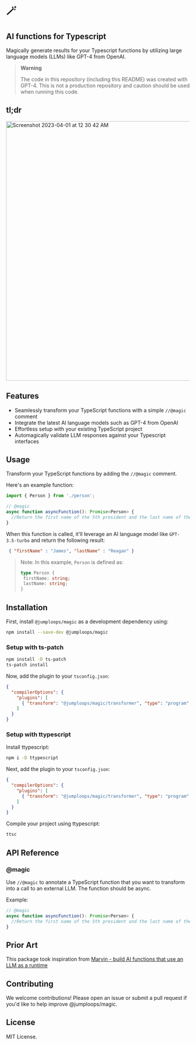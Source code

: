 # 🪄

## AI functions for Typescript

Magically generate results for your Typescript functions by utilizing large language models (LLMs) like GPT-4 from OpenAI. 

> **Warning**
>
> The code in this repository (including this README) was created with GPT-4. This is not a production repository and caution should be used when running this code. 

## tl;dr

<img width="709" alt="Screenshot 2023-04-01 at 12 30 42 AM" src="https://user-images.githubusercontent.com/8540079/229272667-eaf4ce30-14e9-48d2-b3c9-ba56bba961d8.png">


## Features

- Seamlessly transform your TypeScript functions with a simple `//@magic` comment
- Integrate the latest AI language models such as GPT-4 from OpenAI
- Effortless setup with your existing TypeScript project
- Automagically validate LLM responses against your Typescript interfaces

## Usage

Transform your TypeScript functions by adding the `//@magic` comment.

Here's an example function:

```typescript
import { Person } from './person';

// @magic
async function asyncFunction(): Promise<Person> {
  //Return the first name of the 5th president and the last name of the 40th president
}
```

When this function is called, it'll leverage an AI language model like `GPT-3.5-turbo` and return the following result:

```json
 { "firstName" : "James", "lastName" : "Reagan" }
```

> Note: In this example, `Person` is defined as:
>
> ```typescript
> type Person {
>  firstName: string;
>  lastName: string;
> }
> ```

## Installation

First, install `@jumploops/magic` as a development dependency using:

```bash
npm install --save-dev @jumploops/magic
```

### Setup with ts-patch

```bash
npm install -D ts-patch
ts-patch install
```

Now, add the plugin to your `tsconfig.json`:
```json
{
  "compilerOptions": {
    "plugins": [
      { "transform": "@jumploops/magic/transformer", "type": "program" }
    ]
  }
}
```

### Setup with ttypescript

Install ttypescript:

```bash
npm i -D ttypescript
```

Next, add the plugin to your `tsconfig.json`:
```json
{
  "compilerOptions": {
    "plugins": [
      { "transform": "@jumploops/magic/transformer", "type": "program" }
    ]
  }
}
```

Compile your project using ttypescript:

```bash
ttsc
```

## API Reference

### @magic

Use `//@magic` to annotate a TypeScript function that you want to transform into a call to an external LLM. The function should be async.

Example:

```typescript
// @magic
async function asyncFunction(): Promise<Person> {
  //Return the first name of the 5th president and the last name of the 40th president
}
```

## Prior Art
This package took inspiration from [Marvin - build AI functions that use an LLM as a runtime](https://news.ycombinator.com/item?id=35366838)

## Contributing

We welcome contributions! Please open an issue or submit a pull request if you'd like to help improve @jumploops/magic.

## License

MIT License.
